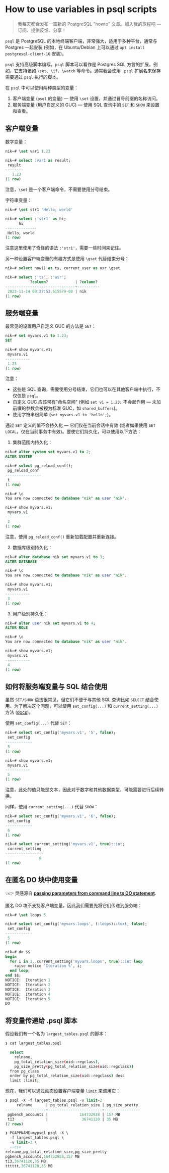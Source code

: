 # How to use variables in psql scripts

>我每天都会发布一篇新的 PostgreSQL "howto" 文章。加入我的旅程吧 — 订阅、提供反馈、分享！

`psql` 是 PostgreSQL 的本地终端客户端，非常强大，适用于多种平台，通常与 Postgres 一起安装 (例如，在 Ubuntu/Debian 上可以通过 `apt install postgresql-client-16` 安装)。

`psql` 支持高级脚本编写，`psql` 脚本可以看作是 Postgres SQL 方言的扩展。例如，它支持诸如 `\set`、`\if`、`\watch` 等命令。通常我会使用 `.psql` 扩展名来保存需要通过 `psql` 执行的脚本。

在 `psql` 中可以使用两种类型的变量：

1. 客户端变量 (`psql` 的变量) — 使用 `\set` 设置，并通过冒号前缀的名称访问。
2. 服务端变量 (用户自定义的 GUC) — 使用 SQL 查询中的 `SET` 和 `SHOW` 来设置和查看。

## 客户端变量

数字变量：

```sql
nik=# \set var1 1.23

nik=# select :var1 as result;
 result
--------
   1.23
(1 row)
```

注意，`\set` 是一个客户端命令，不需要使用分号结束。

字符串变量：

```sql
nik=# \set str1 'Hello, world'

nik=# select :'str1' as hi;
      hi
--------------
 Hello, world
(1 row)
```

注意这里使用了奇怪的语法 `:'str1'`，需要一些时间来记住。

另一种设置客户端变量的有趣方式是使用 `\gset` 代替结束分号：

```sql
nik=# select now() as ts, current_user as usr \gset

nik=# select :'ts', :'usr';
           ?column?            | ?column?
-------------------------------+----------
 2023-11-14 00:27:53.615579-08 | nik
(1 row)
```

## 服务端变量

最常见的设置用户自定义 GUC 的方法是 `SET`：

```sql
nik=# set myvars.v1 to 1.23;
SET

nik=# show myvars.v1;
 myvars.v1
-----------
 1.23
(1 row)
```

注意：

- 这些是 SQL 查询，需要使用分号结束，它们也可以在其他客户端中执行，不仅仅是 `psql`。
- 自定义 GUC 应该带有"命名空间" (例如 `set v1 = 1.23;` 不会起作用 — 未加前缀的参数会被视为标准 GUC，如 `shared_buffers`)。
- 使用字符串很简单 (`set myvars.v1 to 'hello';`)。

通过 `SET` 定义的值不会持久化 — 它们仅在当前会话中有效 (或者如果使用 `SET LOCAL`，仅在当前事务中有效)。要使它们持久化，可以使用以下方法：

1. 集群范围内持久化：

```sql
nik=# alter system set myvars.v1 to 2;
ALTER SYSTEM

nik=# select pg_reload_conf();
 pg_reload_conf
----------------
 t
(1 row)

nik=# \c
You are now connected to database "nik" as user "nik".

nik=# show myvars.v1;
 myvars.v1
-----------
 2
(1 row)
```

注意，使用 `pg_reload_conf()` 重新加载配置并重新连接。

2. 数据库级别持久化：

```sql
nik=# alter database nik set myvars.v1 to 3;
ALTER DATABASE

nik=# \c
You are now connected to database "nik" as user "nik".

nik=# show myvars.v1;
 myvars.v1
-----------
 3
(1 row)
```

3. 用户级别持久化：

```sql
nik=# alter user nik set myvars.v1 to 4;
ALTER ROLE

nik=# \c
You are now connected to database "nik" as user "nik".

nik=# show myvars.v1;
 myvars.v1
-----------
 4
(1 row)
```

## 如何将服务端变量与 SQL 结合使用

虽然 `SET/SHOW` 语法很常见，但它们不便于与其他 SQL 查询比如 `SELECT` 结合使用。为了解决这个问题，可以使用 `set_config(...)` 和 `current_setting(...)` 方法 ([docs](https://postgresql.org/docs/current/functions-admin.html#FUNCTIONS-ADMIN-SET))。

使用 `set_config(...)` 代替 `SET`：

```sql
nik=# select set_config('myvars.v1', '5', false);
 set_config
------------
 5
(1 row)

nik=# show myvars.v1;
 myvars.v1
-----------
 5
(1 row)
```

注意，此处的值只能是文本，因此对于数字和其他数据类型，可能需要进行后续转换。

同样，使用 `current_setting(...)` 代替 `SHOW`：

```sql
nik=# select set_config('myvars.v1', '6', false);
 set_config
------------
 6
(1 row)

nik=# select current_setting('myvars.v1', true)::int;
 current_setting
-----------------
               6
(1 row)
```

## 在匿名 DO 块中使用变量

💡👉 灵感源自 **[passing parameters from command line to DO statement](https://postgres.cz/wiki/PostgreSQL_SQL_Tricks#Passing_parameters_from_command_line_to_DO_statement)**.

匿名 DO 块不支持客户端变量，因此我们需要先将它们传递到服务端：

```sql
nik=# \set loops 5

nik=# select set_config('myvars.loops', (:loops)::text, false);
 set_config
------------
 5
(1 row)

nik=# do $$
begin
  for i in 1..current_setting('myvars.loops', true)::int loop
    raise notice 'Iteration %', i;
  end loop;
end $$;
NOTICE:  Iteration 1
NOTICE:  Iteration 2
NOTICE:  Iteration 3
NOTICE:  Iteration 4
NOTICE:  Iteration 5
DO
```

## 将变量传递给 .psql 脚本

假设我们有一个名为 `largest_tables.psql` 的脚本：

```bash
❯ cat largest_tables.psql

  select
    relname,
    pg_total_relation_size(oid::regclass),
    pg_size_pretty(pg_total_relation_size(oid::regclass))
  from pg_class
  order by pg_total_relation_size(oid::regclass) desc
  limit :limit;
```

现在，我们可以通过动态设置客户端变量 `limit` 来调用它：

```sql
❯ psql -X -f largest_tables.psql -v limit=2
     relname      | pg_total_relation_size | pg_size_pretty
------------------+------------------------+----------------
 pgbench_accounts |              164732928 | 157 MB
 t13              |               36741120 | 35 MB
(2 rows)

❯ PGAPPNAME=mypsql psql -X \
  -f largest_tables.psql \
  -v limit=3 \
  --csv
relname,pg_total_relation_size,pg_size_pretty
pgbench_accounts,164732928,157 MB
t13,36741120,35 MB
tttttt,36741120,35 MB
```